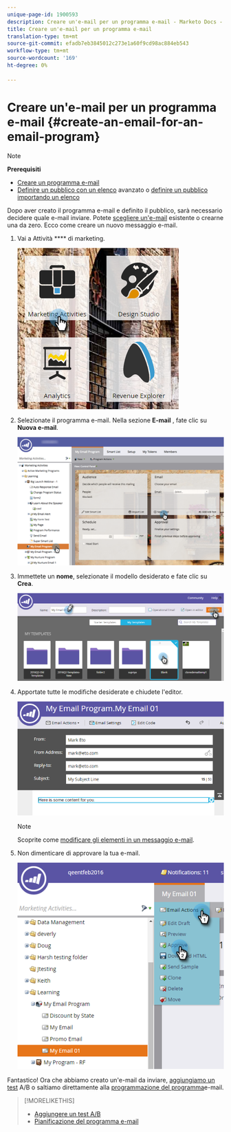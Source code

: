 ```yaml
---
unique-page-id: 1900593
description: Creare un'e-mail per un programma e-mail - Marketo Docs - Documentazione prodotto
title: Creare un'e-mail per un programma e-mail
translation-type: tm+mt
source-git-commit: efadb7eb3845012c273e1a60f9cd98ac884eb543
workflow-type: tm+mt
source-wordcount: '169'
ht-degree: 0%

---
```



# Creare un&#39;e-mail per un programma e-mail {#create-an-email-for-an-email-program}

>[!NOTE]
>
>**Prerequisiti**
>
>* [Creare un programma e-mail](/help/marketo/product-docs/email-marketing/email-programs/creating-an-email-program/create-an-email-program.md)
>* [Definire un pubblico con un elenco](/help/marketo/product-docs/email-marketing/email-programs/managing-people-in-email-programs/define-an-audience-with-a-smart-list.md) avanzato o [definire un pubblico importando un elenco](/help/marketo/product-docs/email-marketing/email-programs/managing-people-in-email-programs/define-an-audience-by-importing-a-list.md)

>



Dopo aver creato il programma e-mail e definito il pubblico, sarà necessario decidere quale e-mail inviare. Potete [scegliere un&#39;e-mail](choose-an-existing-email.md) esistente o crearne una da zero. Ecco come creare un nuovo messaggio e-mail.

1. Vai a Attività **** di marketing.

   ![](assets/one.png)

1. Selezionate il programma e-mail. Nella sezione **E-mail** , fate clic su **Nuova e-mail**.

   ![](assets/newemaildashboard.png)

1. Immettete un **nome**, selezionate il modello desiderato e fate clic su **Crea**.

   ![](assets/three.png)

1. Apportate tutte le modifiche desiderate e chiudete l&#39;editor.

   ![](assets/four.png)

   >[!NOTE]
   >
   >Scoprite come [modificare gli elementi in un messaggio e-mail](/help/marketo/product-docs/email-marketing/general/email-editor-2/edit-elements-in-an-email.md).

1. Non dimenticare di approvare la tua e-mail.

   ![](assets/five.png)

Fantastico! Ora che abbiamo creato un&#39;e-mail da inviare, [aggiungiamo un test](email-test-a-b-test/add-an-a-b-test.md) A/B o saltiamo direttamente alla [programmazione del programma](schedule-your-email-program.md)e-mail.

>[!MORELIKETHIS]
>
>* [Aggiungere un test A/B](email-test-a-b-test/add-an-a-b-test.md)
>* [Pianificazione del programma e-mail](schedule-your-email-program.md)

